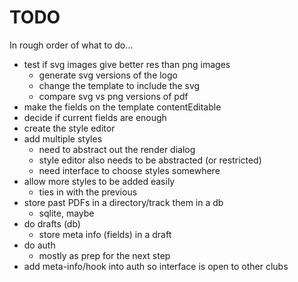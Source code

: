TODO
================================================================================

In rough order of what to do...

 - test if svg images give better res than png images
   - generate svg versions of the logo
   - change the template to include the svg
   - compare svg vs png versions of pdf
 - make the fields on the template contentEditable
 - decide if current fields are enough
 - create the style editor
 - add multiple styles
   - need to abstract out the render dialog
   - style editor also needs to be abstracted (or restricted)
   - need interface to choose styles somewhere
 - allow more styles to be added easily
   - ties in with the previous
 - store past PDFs in a directory/track them in a db
   - sqlite, maybe
 - do drafts (db)
   - store meta info (fields) in a draft
 - do auth
   - mostly as prep for the next step
 - add meta-info/hook into auth so interface is open to other clubs

